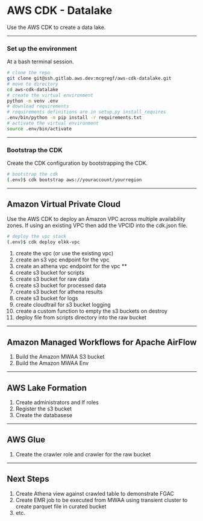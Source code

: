 # AWS CDK - Datalake
 
Use the AWS CDK to create a data lake.

-----
### Set up the environment

At a bash terminal session.

```bash
# clone the repo
git clone git@ssh.gitlab.aws.dev:mcgregf/aws-cdk-datalake.git
# move to directory
cd aws-cdk-datalake
# create the virtual environment
python -m venv .env
# download requirements
# requirements definitions are in setup,py install_requires
.env/bin/python -m pip install -r requirements.txt
# activate the virtual environment
source .env/bin/activate
```

-----
### Bootstrap the CDK

Create the CDK configuration by bootstrapping the CDK.

```bash
# bootstrap the cdk
(.env)$ cdk bootstrap aws://youraccount/yourregion
```

-----
## Amazon Virtual Private Cloud

Use the AWS CDK to deploy an Amazon VPC across multiple availability zones. If using an existing VPC then add the VPCID into the cdk.json file.

```bash
# deploy the vpc stack
(.env)$ cdk deploy elkk-vpc
```
1. create the vpc (or use the existing vpc)
1. create an s3 vpc endpoint for the vpc
1. create an athena vpc endpoint for the vpc **
1. create s3 bucket for scripts
1. create s3 bucket for raw data
1. create s3 bucket for processed data
1. create s3 bucket for athena results
1. create s3 bucket for logs
1. create cloudtrail for s3 bucket logging
1. create a custom function to empty the s3 buckets on destroy
1. deploy file from scripts directory into the raw bucket

-----
## Amazon Managed Workflows for Apache AirFlow

1. Build the Amazon MWAA S3 bucket
1. Build the Amazon MWAA Env

-----
## AWS Lake Formation

1. Create administrators and lf roles
1. Register the s3 bucket
1. Create the databasese

-----
## AWS Glue

1. Create the crawler role and crawler for the raw bucket

-----
## Next Steps
1. Create Athena view against crawled table to demonstrate FGAC
1. Create EMR job to be executed from MWAA using transient cluster to create parquet file in curated bucket
1. etc.